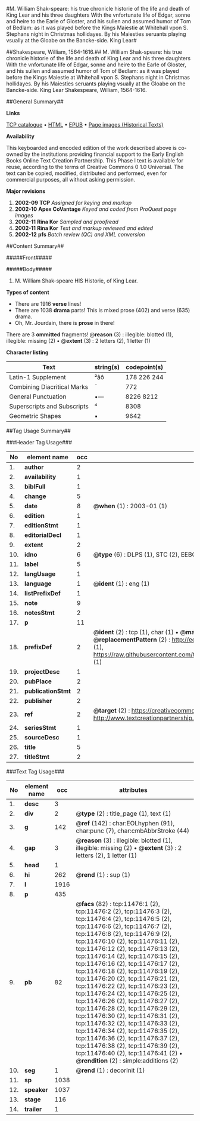 #M. William Shak-speare: his true chronicle historie of the life and death of King Lear and his three daughters With the vnfortunate life of Edgar, sonne and heire to the Earle of Gloster, and his sullen and assumed humor of Tom of Bedlam: as it was played before the Kings Maiestie at Whitehall vpon S. Stephans night in Christmas hollidayes. By his Maiesties seruants playing vsually at the Gloabe on the Bancke-side. King Lear#

##Shakespeare, William, 1564-1616.##
M. William Shak-speare: his true chronicle historie of the life and death of King Lear and his three daughters With the vnfortunate life of Edgar, sonne and heire to the Earle of Gloster, and his sullen and assumed humor of Tom of Bedlam: as it was played before the Kings Maiestie at Whitehall vpon S. Stephans night in Christmas hollidayes. By his Maiesties seruants playing vsually at the Gloabe on the Bancke-side.
King Lear
Shakespeare, William, 1564-1616.

##General Summary##

**Links**

[TCP catalogue](http://www.ota.ox.ac.uk/tcp/)  • 
[HTML](http://tei.it.ox.ac.uk/tcp/Texts-HTML/free/A11/A11978.html)  • 
[EPUB](http://tei.it.ox.ac.uk/tcp/Texts-EPUB/free/A11/A11978.epub) • 
[Page images (Historical Texts)](https://data.historicaltexts.jisc.ac.uk/view?pubId=eebo-99846503e&pageId=eebo-99846503e-11476-1)

**Availability**

This keyboarded and encoded edition of the
	       work described above is co-owned by the institutions
	       providing financial support to the Early English Books
	       Online Text Creation Partnership. This Phase I text is
	       available for reuse, according to the terms of Creative
	       Commons 0 1.0 Universal. The text can be copied,
	       modified, distributed and performed, even for
	       commercial purposes, all without asking permission.

**Major revisions**

1. __2002-09__ __TCP__ *Assigned for keying and markup*
1. __2002-10__ __Apex CoVantage__ *Keyed and coded from ProQuest page images*
1. __2002-11__ __Rina Kor__ *Sampled and proofread*
1. __2002-11__ __Rina Kor__ *Text and markup reviewed and edited*
1. __2002-12__ __pfs__ *Batch review (QC) and XML conversion*

##Content Summary##

#####Front#####

#####Body#####

1. M. William Shak-speare HIS Historie, of King Lear.

**Types of content**

  * There are 1916 **verse** lines!
  * There are 1038 **drama** parts! This is mixed prose (402) and verse (635) drama.
  * Oh, Mr. Jourdain, there is **prose** in there!

There are 3 **ommitted** fragments! 
 @__reason__ (3) : illegible: blotted (1), illegible: missing (2)  •  @__extent__ (3) : 2 letters (2), 1 letter (1)

**Character listing**


|Text|string(s)|codepoint(s)|
|---|---|---|
|Latin-1 Supplement|²âô|178 226 244|
|Combining             Diacritical Marks|̄|772|
|General Punctuation|•—|8226 8212|
|Superscripts             and Subscripts|⁴|8308|
|Geometric Shapes|▪|9642|

##Tag Usage Summary##

###Header Tag Usage###

|No|element name|occ|attributes|
|---|---|---|---|
|1.|__author__|2||
|2.|__availability__|1||
|3.|__biblFull__|1||
|4.|__change__|5||
|5.|__date__|8| @__when__ (1) : 2003-01 (1)|
|6.|__edition__|1||
|7.|__editionStmt__|1||
|8.|__editorialDecl__|1||
|9.|__extent__|2||
|10.|__idno__|6| @__type__ (6) : DLPS (1), STC (2), EEBO-CITATION (1), PROQUEST (1), VID (1)|
|11.|__label__|5||
|12.|__langUsage__|1||
|13.|__language__|1| @__ident__ (1) : eng (1)|
|14.|__listPrefixDef__|1||
|15.|__note__|9||
|16.|__notesStmt__|2||
|17.|__p__|11||
|18.|__prefixDef__|2| @__ident__ (2) : tcp (1), char (1)  •  @__matchPattern__ (2) : ([0-9\-]+):([0-9IVX]+) (1), (.+) (1)  •  @__replacementPattern__ (2) : http://eebo.chadwyck.com/downloadtiff?vid=$1&page=$2 (1), https://raw.githubusercontent.com/textcreationpartnership/Texts/master/tcpchars.xml#$1 (1)|
|19.|__projectDesc__|1||
|20.|__pubPlace__|2||
|21.|__publicationStmt__|2||
|22.|__publisher__|2||
|23.|__ref__|2| @__target__ (2) : https://creativecommons.org/publicdomain/zero/1.0/ (1), http://www.textcreationpartnership.org/docs/. (1)|
|24.|__seriesStmt__|1||
|25.|__sourceDesc__|1||
|26.|__title__|5||
|27.|__titleStmt__|2||


###Text Tag Usage###

|No|element name|occ|attributes|
|---|---|---|---|
|1.|__desc__|3||
|2.|__div__|2| @__type__ (2) : title_page (1), text (1)|
|3.|__g__|142| @__ref__ (142) : char:EOLhyphen (91), char:punc (7), char:cmbAbbrStroke (44)|
|4.|__gap__|3| @__reason__ (3) : illegible: blotted (1), illegible: missing (2)  •  @__extent__ (3) : 2 letters (2), 1 letter (1)|
|5.|__head__|1||
|6.|__hi__|262| @__rend__ (1) : sup (1)|
|7.|__l__|1916||
|8.|__p__|435||
|9.|__pb__|82| @__facs__ (82) : tcp:11476:1 (2), tcp:11476:2 (2), tcp:11476:3 (2), tcp:11476:4 (2), tcp:11476:5 (2), tcp:11476:6 (2), tcp:11476:7 (2), tcp:11476:8 (2), tcp:11476:9 (2), tcp:11476:10 (2), tcp:11476:11 (2), tcp:11476:12 (2), tcp:11476:13 (2), tcp:11476:14 (2), tcp:11476:15 (2), tcp:11476:16 (2), tcp:11476:17 (2), tcp:11476:18 (2), tcp:11476:19 (2), tcp:11476:20 (2), tcp:11476:21 (2), tcp:11476:22 (2), tcp:11476:23 (2), tcp:11476:24 (2), tcp:11476:25 (2), tcp:11476:26 (2), tcp:11476:27 (2), tcp:11476:28 (2), tcp:11476:29 (2), tcp:11476:30 (2), tcp:11476:31 (2), tcp:11476:32 (2), tcp:11476:33 (2), tcp:11476:34 (2), tcp:11476:35 (2), tcp:11476:36 (2), tcp:11476:37 (2), tcp:11476:38 (2), tcp:11476:39 (2), tcp:11476:40 (2), tcp:11476:41 (2)  •  @__rendition__ (2) : simple:additions (2)|
|10.|__seg__|1| @__rend__ (1) : decorInit (1)|
|11.|__sp__|1038||
|12.|__speaker__|1037||
|13.|__stage__|116||
|14.|__trailer__|1||
